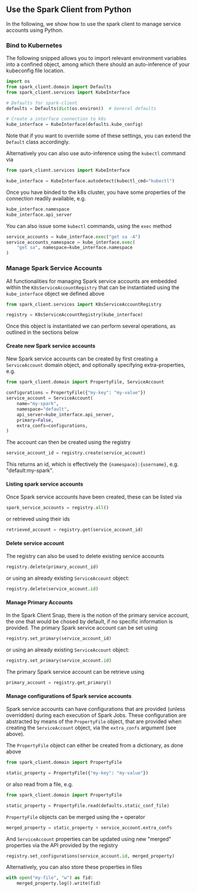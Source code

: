 ## Use the Spark Client from Python 

In the following, we show how to use the spark client to manage service accounts
using Python.

### Bind to Kubernetes

The following snipped allows you to import relevant environment variables
into a confined object, among which there should an auto-inference of your 
kubeconfig file location. 

```python
import os
from spark_client.domain import Defaults
from spark_client.services import KubeInterface

# Defaults for spark-client
defaults = Defaults(dict(os.environ))  # General defaults

# Create a interface connection to k8s
kube_interface = KubeInterface(defaults.kube_config)
```

Note that if you want to override some of these settings,
you can extend the `Default` class accordingly. 

Alternatively you can also use auto-inference using the `kubectl` command via

```python
from spark_client.services import KubeInterface

kube_interface = KubeInterface.autodetect(kubectl_cmd="kubectl")
```

Once you have binded to the k8s cluster, you have some 
properties of the connection readily available, e.g. 

```python
kube_interface.namespace
kube_interface.api_server
```

You can also issue some `kubectl` commands, using the `exec` method

```python
service_accounts = kube_interface.exec("get sa -A")
service_accounts_namespace = kube_interface.exec(
    "get sa", namespace=kube_interface.namespace
)
```

### Manage Spark Service Accounts

All functionalities for managing Spark service accounts are embedded within
the `K8sServiceAccountRegistry` that can be instantiated using the `kube_interface`
object we defined above


```python
from spark_client.services import K8sServiceAccountRegistry

registry = K8sServiceAccountRegistry(kube_interface)
```

Once this object is instantiated we can perform several operations, as outlined 
in the sections below

#### Create new Spark service accounts

New Spark service accounts can be created by first creating a `ServiceAccount`
domain object, and optionally specifying extra-properties, e.g. 

```python
from spark_client.domain import PropertyFile, ServiceAccount

configurations = PropertyFile({"my-key": "my-value"})
service_account = ServiceAccount(
    name="my-spark",
    namespace="default",
    api_server=kube_interface.api_server,
    primary=False,
    extra_confs=configurations,
)
```

The account can then be created using the registry

```python
service_account_id = registry.create(service_account)
```

This returns an id, which is effectively the `{namespace}:{username}`, e.g. "default:my-spark".

#### Listing spark service accounts

Once Spark service accounts have been created, these can be listed via

```python
spark_service_accounts = registry.all()
```

or retrieved using their ids

```python
retrieved_account = registry.get(service_account_id)
```

#### Delete service account

The registry can also be used to delete existing service accounts

```python
registry.delete(primary_account_id)
```

or using an already existing `ServiceAccount` object:

```python
registry.delete(service_account.id)
```

#### Manage Primary Accounts

In the Spark Client Snap, there is the notion of the primary service account, the 
one that would be chosed by default, if no specific information is provided. The
primary Spark service account can be set using 

```python
registry.set_primary(service_account_id)
```

or using an already existing `ServiceAccount` object:

```python
registry.set_primary(service_account.id)
```

The primary Spark service account can be retrieve using 

```python
primary_account = registry.get_primary()
```

#### Manage configurations of Spark service accounts

Spark service accounts can have configurations that are provided (unless 
overridden) during each execution of Spark Jobs. These configuration are abstracted 
by means of the `PropertyFile` object, that are provided when creating the 
`ServiceAccount` object, via the `extra_confs` argument (see above). 

The `PropertyFile` object can either be created from a dictionary, as 
done above

```python
from spark_client.domain import PropertyFile

static_property = PropertyFile({"my-key": "my-value"})
```

or also read from a file, e.g. 

```python
from spark_client.domain import PropertyFile

static_property = PropertyFile.read(defaults.static_conf_file)
```

`PropertyFile` objects can be merged using the `+` operator

```python
merged_property = static_property + service_account.extra_confs
```

And `ServiceAccount` properties can be updated using new "merged" properties 
via the API provided by the registry

```python
registry.set_configurations(service_account.id, merged_property)
```

Alternatively, you can also store these properties in files

```python
with open("my-file", "w") as fid:
    merged_property.log().write(fid)
```